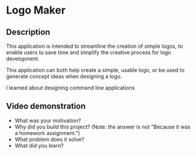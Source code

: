 # Logo Maker

## Description

This application is intended to streamline the creation of simple logos, to enable users to save time and simplify the creative process for logo development.

This application can both help create a simple, usable logo, or be used to generate concept ideas when designing a logo.

I learned about designing command line applications

## Video demonstration


- What was your motivation?
- Why did you build this project? (Note: the answer is not "Because it was a homework assignment.")
- What problem does it solve?
- What did you learn?
